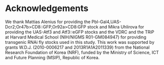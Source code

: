 # Acknowledgements
We thank Mattias Alenius for providing the Pbl-Gal4,UAS-Dcr2;Or47b>CD8::GFP,Or92a>CD8:GFP stock and Mikra Uhlirova for providing the UAS-Atf3 and Atf3::eGFP stocks and the VDRC and the TRiP at Harvard Medical School (NIH/NIGMS R01-GM084947) for providing transgenic RNAi fly stocks used in this study. This work was supported by grants W.D.J. (2010-0006217 and 2013R1A1A2011339) from the National Research Foundation of Korea (NRF), funded by the Ministry of Science, ICT and Future Planning (MSIP), Republic of Korea.